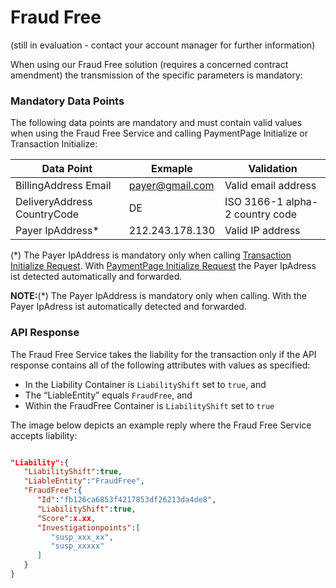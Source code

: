 # Fraud Free
(still in evaluation - contact your account manager for further information)

When using our Fraud Free solution (requires a concerned contract amendment) the transmission of the specific parameters is mandatory:

### <a name="ff-mandatory"></a> Mandatory Data Points
The following data points are mandatory and must contain valid values when using the Fraud Free Service and calling PaymentPage Initialize or Transaction Initialize:

| Data Point  | Exmaple | Validation |
| ------------- | ------------- | ------------- |
| BillingAddress Email | payer@gmail.com  | Valid email address |
| DeliveryAddress CountryCode  | DE  | ISO 3166-1 alpha-2 country code |
| Payer IpAddress* | 212.243.178.130  | Valid IP address |

(*) The Payer IpAddress is mandatory only when calling [Transaction Initialize Request](https://saferpay.github.io/jsonapi/index.html#Payment_v1_Transaction_Initialize). With [PaymentPage Initialize Request](https://saferpay.github.io/jsonapi/index.html#Payment_v1_PaymentPage_Initialize) the Payer IpAdress ist detected automatically and forwarded.

<div class="warning">
  <p><strong>NOTE:</strong>(*) The Payer IpAddress is mandatory only when calling. With the Payer IpAdress ist automatically detected and forwarded.</p>
</div>

### <a name="ff-response"></a> API Response

The Fraud Free Service takes the liability for the transaction only if the API response contains all of the following attributes with values as specified:
-	In the Liability Container is `LiabilityShift` set to `true`, and
-	The “LiableEntity” equals `FraudFree`, and 
-	Within the FraudFree Container is  `LiabilityShift` set to `true`

The image below depicts an example reply where the Fraud Free Service accepts liability: 

```json

"Liability":{ 
   "LiabilityShift":true,
   "LiableEntity":"FraudFree",
   "FraudFree":{ 
      "Id":"fb126ca6853f4217853df26213da4de8",
      "LiabilityShift":true,
      "Score":x.xx,
      "Investigationpoints":[ 
         "susp_xxx_xx",
         "susp_xxxxx"
      ]
   }
}

```
